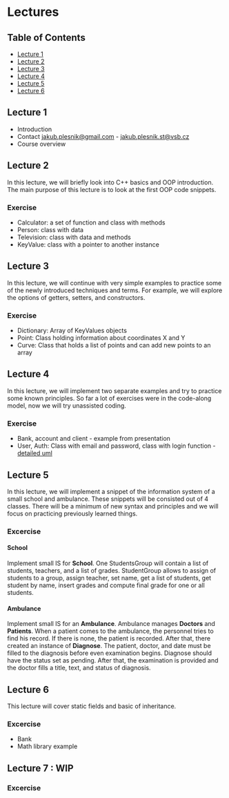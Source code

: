 # Lectures

## Table of Contents

- [Lecture 1](#lecture-1)
- [Lecture 2](#lecture-2)
- [Lecture 3](#lecture-3)
- [Lecture 4](#lecture-4)
- [Lecture 5](#lecture-5)
- [Lecture 6](#lecture-6)


## Lecture 1
- Introduction
- Contact jakub.plesnik@gmail.com - jakub.plesnik.st@vsb.cz
- Course overview

## Lecture 2 
In this lecture, we will briefly look into C++ basics and OOP introduction.
The main purpose of this lecture is to look at the first OOP code snippets.

### Exercise
* Calculator: a set of function and class with methods
* Person: class with data
* Television: class with data and methods
* KeyValue: class with a pointer to another instance

## Lecture 3
In this lecture, we will continue with very simple examples to practice some of the newly introduced techniques and terms. For example, we will explore the options of getters, setters, and constructors.

### Exercise
* Dictionary: Array of KeyValues objects
* Point: Class holding information about coordinates X and Y
* Curve: Class that holds a list of points and can add new points to an array

## Lecture 4

In this lecture, we will implement two separate examples and try to practice some known principles. 
So far a lot of exercises were in the code-along model, now we will try unassisted coding.

### Exercise
* Bank, account and client - example from presentation
* User, Auth: Class with email and password, class with login function - [detailed uml](UserAuth.png)

## Lecture 5
In this lecture, we will implement a snippet of the information system of a small school and ambulance. These snippets will be consisted out of 4 classes. There will be a minimum of new syntax and principles and we will focus on practicing previously learned things.

### Excercise
#### School
Implement small IS for **School**. One StudentsGroup will contain a list of students, teachers, and a list of grades. StudentGroup allows to assign of students to a group, assign teacher, set name, get a list of students, get student by name, insert grades and compute final grade for one or all students.

#### Ambulance
Implement small IS for an **Ambulance**. Ambulance manages **Doctors** and **Patients**. When a patient comes to the ambulance, the personnel tries to find his record. If there is none, the patient is recorded. After that, there created an instance of **Diagnose**. The patient, doctor, and date must be filled to the diagnosis before even examination begins. Diagnose should have the status set as pending. After that, the examination is provided and the doctor fills a title, text, and status of diagnosis.

## Lecture 6
This lecture will cover static fields and basic of inheritance. 

### Excercise
* Bank
* Math library example

## Lecture 7 : WIP

### Excercise



